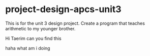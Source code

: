 # project-design-apcs-unit3

This is for the unit 3 design project. Create a program that teaches arithmetic to my younger brother. 

Hi Taerim can you find this 

haha what am i doing
